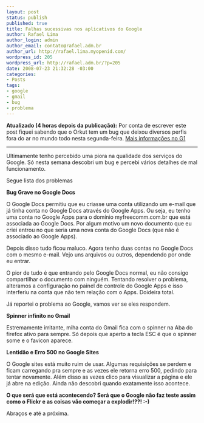 ```yaml
--- 
layout: post
status: publish
published: true
title: Falhas sucessivas nos aplicativos do Google
author: Rafael Lima
author_login: admin
author_email: contato@rafael.adm.br
author_url: http://rafael.lima.myopenid.com/
wordpress_id: 205
wordpress_url: http://rafael.adm.br/?p=205
date: 2008-07-23 21:32:28 -03:00
categories: 
- Posts
tags: 
- google
- gmail
- bug
- problema
---
```

<strong>Atualizado (4 horas depois da publica&ccedil;&atilde;o):</strong> Por conta de escrever este post fiquei sabendo que o Orkut tem um bug que deixou diversos perfis fora do ar no mundo todo nesta segunda-feira. <a href="http://g1.globo.com/Noticias/Tecnologia/0,,MUL688717-6174,00-GOOGLE+PROMETE+ORKUT+NORMALIZADO+ATE+QUINTAFEIRA.html">Mais informa&ccedil;&otilde;es no G1</a>

***

Ultimamente tenho percebido uma piora na qualidade dos servi&ccedil;os do Google. S&oacute; nesta semana descobri um bug e percebi v&aacute;rios detalhes de mal funcionamento.

Segue lista dos problemas

<strong>Bug Grave no Google Docs</strong>

O Google Docs permitiu que eu criasse uma conta utilizando um e-mail que j&aacute; tinha conta no Google Docs atrav&eacute;s do Google Apps. Ou seja, eu tenho uma conta no Google Apps para o dom&iacute;nio myfreecomm.com.br que est&aacute; associada ao Google Docs. Por algum motivo um novo documento que eu criei entrou no que seria uma nova conta do Google Docs (que n&atilde;o &eacute; associado ao Google Apps).

Depois disso tudo ficou maluco. Agora tenho duas contas no Google Docs com o mesmo e-mail. Vejo uns arquivos ou outros, dependendo por onde eu entrar.

O pior de tudo &eacute; que entrando pelo Google Docs normal, eu n&atilde;o consigo compartilhar o documento com ningu&eacute;m. Tentando resolver o problema, alteramos a configura&ccedil;&atilde;o no painel de controle do Google Apps e isso interferiu na conta que n&atilde;o tem rela&ccedil;&atilde;o com o Apps. Doideira total.

J&aacute; reportei o problema ao Google, vamos ver se eles respondem.

<strong>Spinner infinito no Gmail</strong>

Estremamente irritante, miha conta do Gmail fica com o spinner na Aba do firefox ativo para sempre. S&oacute; depois que aperto a tecla ESC &eacute; que o spinner some e o favicon aparece.

<strong>Lentid&atilde;o e Erro 500 no Google Sites</strong>

O Google sites est&aacute; muito ruim de usar. Algumas requisi&ccedil;&otilde;es se perdem e ficam carregando pra sempre e as vezes ele retorna erro 500, pedindo para tentar novamente. Al&eacute;m disso as vezes clico para visualizar a p&aacute;gina e ele j&aacute; abre na edi&ccedil;&atilde;o. Ainda n&atilde;o descobri quando exatamente isso acontece.

<strong>O que ser&aacute; que est&aacute; acontecendo? Ser&aacute; que o Google n&atilde;o faz teste assim como o Flickr e as coisas v&atilde;o come&ccedil;ar a explodir!??! :-)</strong>

Abra&ccedil;os e at&eacute; a pr&oacute;xima.
